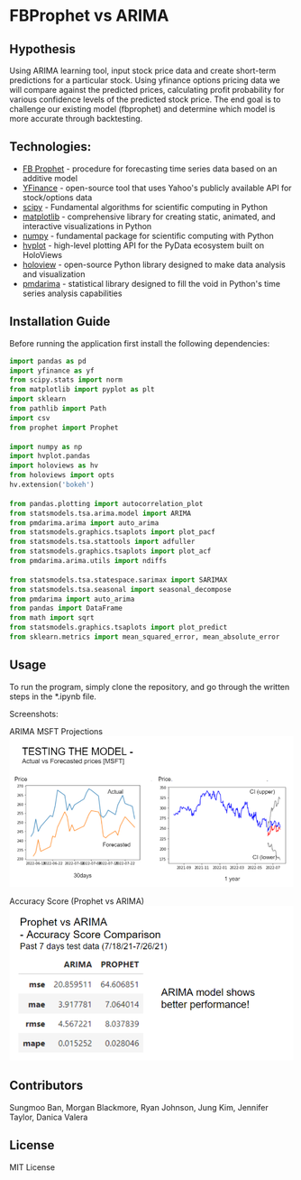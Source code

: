 # FBProphet vs ARIMA

## Hypothesis
Using ARIMA learning tool, input stock price data and create short-term predictions for a particular stock. Using yfinance options pricing data we will compare against the predicted prices, calculating profit probability for various confidence levels of the predicted stock price. The end goal is to challenge our existing model (fbprophet) and determine which model is more accurate through backtesting.

## Technologies:
* [FB Prophet](https://facebook.github.io/prophet/) - procedure for forecasting time series data based on an additive model
* [YFinance](https://pypi.org/project/yfinance/) - open-source tool that uses Yahoo's publicly available API for stock/options data
* [scipy](https://scipy.org/) - Fundamental algorithms for scientific computing in Python
* [matplotlib](https://matplotlib.org/) - comprehensive library for creating static, animated, and interactive visualizations in Python
* [numpy](https://numpy.org/) - fundamental package for scientific computing with Python
* [hvplot](https://hvplot.holoviz.org/) - high-level plotting API for the PyData ecosystem built on HoloViews
* [holoview](https://holoviews.org/) - open-source Python library designed to make data analysis and visualization
* [pmdarima](https://pypi.org/project/pmdarima/) - statistical library designed to fill the void in Python's time series analysis capabilities

## Installation Guide
Before running the application first install the following dependencies:

```python
import pandas as pd
import yfinance as yf
from scipy.stats import norm
from matplotlib import pyplot as plt
import sklearn
from pathlib import Path
import csv
from prophet import Prophet

import numpy as np
import hvplot.pandas
import holoviews as hv
from holoviews import opts
hv.extension('bokeh')

from pandas.plotting import autocorrelation_plot
from statsmodels.tsa.arima.model import ARIMA
from pmdarima.arima import auto_arima
from statsmodels.graphics.tsaplots import plot_pacf
from statsmodels.tsa.stattools import adfuller
from statsmodels.graphics.tsaplots import plot_acf
from pmdarima.arima.utils import ndiffs

from statsmodels.tsa.statespace.sarimax import SARIMAX
from statsmodels.tsa.seasonal import seasonal_decompose 
from pmdarima import auto_arima 
from pandas import DataFrame
from math import sqrt
from statsmodels.graphics.tsaplots import plot_predict
from sklearn.metrics import mean_squared_error, mean_absolute_error

```

## Usage
To run the program, simply clone the repository, and go through the written steps in the *.ipynb file.

Screenshots:

ARIMA MSFT Projections
![pic](pic1.png)

Accuracy Score (Prophet vs ARIMA)
![pic](pic2.png)


## Contributors
Sungmoo Ban, Morgan Blackmore, Ryan Johnson, Jung Kim, Jennifer Taylor, Danica Valera


## License
MIT License
